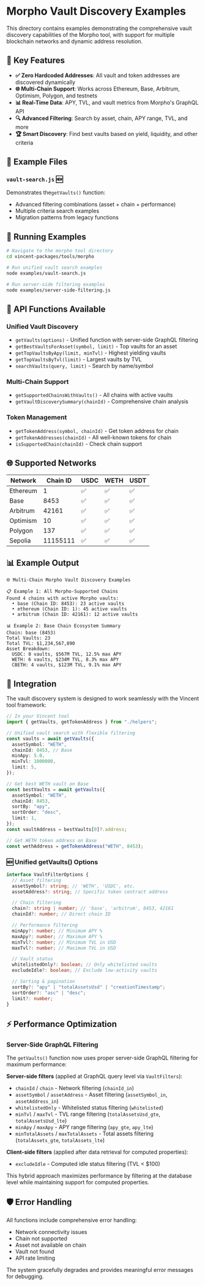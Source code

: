 # Morpho Vault Discovery Examples

This directory contains examples demonstrating the comprehensive vault discovery capabilities of the Morpho tool, with support for multiple blockchain networks and dynamic address resolution.

## 🌟 Key Features

- **✅ Zero Hardcoded Addresses**: All vault and token addresses are discovered dynamically
- **🌐 Multi-Chain Support**: Works across Ethereum, Base, Arbitrum, Optimism, Polygon, and testnets
- **📊 Real-Time Data**: APY, TVL, and vault metrics from Morpho's GraphQL API
- **🔍 Advanced Filtering**: Search by asset, chain, APY range, TVL, and more
- **🏆 Smart Discovery**: Find best vaults based on yield, liquidity, and other criteria

## 📁 Example Files

### `vault-search.js` 🆕

Demonstrates the`getVaults()` function:

- Advanced filtering combinations (asset + chain + performance)
- Multiple criteria search examples
- Migration patterns from legacy functions

## 🚀 Running Examples

```bash
# Navigate to the morpho tool directory
cd vincent-packages/tools/morpho

# Run unified vault search examples
node examples/vault-search.js

# Run server-side filtering examples
node examples/server-side-filtering.js
```

## 🔧 API Functions Available

### Unified Vault Discovery

- `getVaults(options)` - Unified function with server-side GraphQL filtering
- `getBestVaultsForAsset(symbol, limit)` - Top vaults for an asset
- `getTopVaultsByApy(limit, minTvl)` - Highest yielding vaults
- `getTopVaultsByTvl(limit)` - Largest vaults by TVL
- `searchVaults(query, limit)` - Search by name/symbol

### Multi-Chain Support

- `getSupportedChainsWithVaults()` - All chains with active vaults
- `getVaultDiscoverySummary(chainId)` - Comprehensive chain analysis

### Token Management

- `getTokenAddress(symbol, chainId)` - Get token address for chain
- `getTokenAddresses(chainId)` - All well-known tokens for chain
- `isSupportedChain(chainId)` - Check chain support

## 🌐 Supported Networks

| Network  | Chain ID | USDC | WETH | USDT |
| -------- | -------- | ---- | ---- | ---- |
| Ethereum | 1        | ✅   | ✅   | ✅   |
| Base     | 8453     | ✅   | ✅   | ✅   |
| Arbitrum | 42161    | ✅   | ✅   | ✅   |
| Optimism | 10       | ✅   | ✅   | ✅   |
| Polygon  | 137      | ✅   | ✅   | ✅   |
| Sepolia  | 11155111 | ✅   | ✅   | ✅   |

## 📊 Example Output

```
🌐 Multi-Chain Morpho Vault Discovery Examples

📋 Example 1: All Morpho-Supported Chains
Found 4 chains with active Morpho vaults:
  • base (Chain ID: 8453): 23 active vaults
  • ethereum (Chain ID: 1): 45 active vaults
  • arbitrum (Chain ID: 42161): 12 active vaults

📊 Example 2: Base Chain Ecosystem Summary
Chain: base (8453)
Total Vaults: 23
Total TVL: $1,234,567,890
Asset Breakdown:
  USDC: 8 vaults, $567M TVL, 12.5% max APY
  WETH: 6 vaults, $234M TVL, 8.3% max APY
  CBETH: 4 vaults, $123M TVL, 9.1% max APY
```

## 🔗 Integration

The vault discovery system is designed to work seamlessly with the Vincent tool framework:

```typescript
// In your Vincent tool
import { getVaults, getTokenAddress } from "./helpers";

// Unified vault search with flexible filtering
const vaults = await getVaults({
  assetSymbol: "WETH",
  chainId: 8453, // Base
  minApy: 5.0,
  minTvl: 1000000,
  limit: 5,
});

// Get best WETH vault on Base
const bestVaults = await getVaults({
  assetSymbol: "WETH",
  chainId: 8453,
  sortBy: "apy",
  sortOrder: "desc",
  limit: 1,
});
const vaultAddress = bestVaults[0]?.address;

// Get WETH token address on Base
const wethAddress = getTokenAddress("WETH", 8453);
```

### 🆕 Unified getVaults() Options

```typescript
interface VaultFilterOptions {
  // Asset filtering
  assetSymbol?: string; // 'WETH', 'USDC', etc.
  assetAddress?: string; // Specific token contract address

  // Chain filtering
  chain?: string | number; // 'base', 'arbitrum', 8453, 42161
  chainId?: number; // Direct chain ID

  // Performance filtering
  minApy?: number; // Minimum APY %
  maxApy?: number; // Maximum APY %
  minTvl?: number; // Minimum TVL in USD
  maxTvl?: number; // Maximum TVL in USD

  // Vault status
  whitelistedOnly?: boolean; // Only whitelisted vaults
  excludeIdle?: boolean; // Exclude low-activity vaults

  // Sorting & pagination
  sortBy?: "apy" | "totalAssetsUsd" | "creationTimestamp";
  sortOrder?: "asc" | "desc";
  limit?: number;
}
```

## ⚡ Performance Optimization

### Server-Side GraphQL Filtering

The `getVaults()` function now uses proper server-side GraphQL filtering for maximum performance:

**Server-side filters** (applied at GraphQL query level via `VaultFilters`):

- `chainId` / `chain` - Network filtering (`chainId_in`)
- `assetSymbol` / `assetAddress` - Asset filtering (`assetSymbol_in`, `assetAddress_in`)
- `whitelistedOnly` - Whitelisted status filtering (`whitelisted`)
- `minTvl` / `maxTvl` - TVL range filtering (`totalAssetsUsd_gte`, `totalAssetsUsd_lte`)
- `minApy` / `maxApy` - APY range filtering (`apy_gte`, `apy_lte`)
- `minTotalAssets` / `maxTotalAssets` - Total assets filtering (`totalAssets_gte`, `totalAssets_lte`)

**Client-side filters** (applied after data retrieval for computed properties):

- `excludeIdle` - Computed idle status filtering (TVL < $100)

This hybrid approach maximizes performance by filtering at the database level while maintaining support for computed properties.

## 🛡️ Error Handling

All functions include comprehensive error handling:

- Network connectivity issues
- Chain not supported
- Asset not available on chain
- Vault not found
- API rate limiting

The system gracefully degrades and provides meaningful error messages for debugging.
